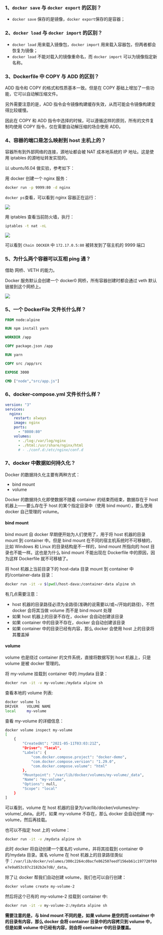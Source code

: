 ### 1、`docker save` 与 `docker export` 的区别？

- `docker save` 保存的是镜像，`docker export`保存的是容器；

### 2、`docker load` 与 `docker import` 的区别？

- `docker load` 用来载入镜像包，`docker import` 用来载入容器包，但两者都会恢复为镜像；
- `docker load` 不能对载入的镜像重命名，而 `docker import` 可以为镜像指定新名称。

### 3、Dockerfile 中 COPY 与 ADD 的区别？

ADD 指令和 COPY 的格式和性质基本一致。但是在 COPY 基础上增加了一些功能，它可以自动解压缩文件。

另外需要注意的是，ADD 指令会令镜像构建缓存失效，从而可能会令镜像构建变得比较缓慢。

因此在 COPY 和 ADD 指令中选择的时候，可以遵循这样的原则，所有的文件复制均使用 COPY 指令，仅在需要自动解压缩的场合使用 ADD。

### 4、容器的端口是怎么映射到 host 主机上的？

容器所有到外部网络的连接，源地址都会被 NAT 成本地系统的 IP 地址。这是使用 iptables 的源地址转发实现的。

以 ubuntu16.04 做实验，参考如下：

用 docker 创建一个 nginx 服务：

```bash
docker run -p 9999:80 -d nginx
```

`docker ps`查看，可以看到 nginx 容器正在运行：

![](./images/01.png)

用 iptables 查看当前防火墙，执行：

```bash
iptables -t nat -nL
```

![](./images/02.png)

可以看到 `Chain DOCKER` 中 `172.17.0.5:80` 被转发到了宿主机的 9999 端口

### 5、为什么两个容器可以互相 ping 通？

借助 网桥、VETH 的能力。

Docker 服务默认会创建一个 docker0 网桥，所有容器创建时都会通过 veth 默认链接到这个网桥上。

![](./images/03.png)

### 5、一个 DockerFile 文件长什么样？

```DockerFile
FROM node:alpine

RUN npm install yarn

WORKDIR /app

COPY package.json /app

RUN yarn

COPY src /app/src

EXPOSE 3000

CMD ["node","src/app.js"]
```

### 6、docker-compose.yml 文件长什么样？

```yml
version: "3"
services:
  nginx:
    restart: always
    image: nginx
    ports:
      - "8080:80"
    volumes:
      - ./log:/var/log/nginx
      - ./html:/usr/share/nginx/html
      # - ./conf.d:/etc/nginx/conf.d
```

### 7、docker 中数据如何持久化？

Docker 的数据持久化主要有两种方式：

- bind mount
- volume

Docker 的数据持久化即使数据不随着 container 的结束而结束，数据存在于 host 机器上——要么存在于 host 的某个指定目录中（使用 bind mount），要么使用 docker 自己管理的 volume。

#### bind mount

bind mount 自 docker 早期便开始为人们使用了，用于将 host 机器的目录 mount 到 container 中。但是 bind mount 在不同的宿主机系统时不可移植的，比如 Windows 和 Linux 的目录结构是不一样的，bind mount 所指向的 host 目录也不能一样。这也是为什么 bind mount 不能出现在 Dockerfile 中的原因，因为这样 Dockerfile 就不可移植了。

将 host 机器上当前目录下的 host-data 目录 mount 到 container 中的/container-data 目录：

```bash
docker run -it -v $(pwd)/host-dava:/container-data alpine sh
```

有几点需要注意：

- host 机器的目录路径必须为全路径(准确的说需要以/或~/开始的路径)，不然 docker 会将其当做 volume 而不是 bind mount 处理
- 如果 host 机器上的目录不存在，docker 会自动创建该目录
- 如果 container 中的目录不存在，docker 会自动创建该目录
- 如果 container 中的目录已经有内容，那么 docker 会使用 host 上的目录将其覆盖掉

#### volume

volume 也是绕过 container 的文件系统，直接将数据写到 host 机器上，只是 volume 是被 docker 管理的。

将 my-volume 挂载到 container 中的 /mydata 目录：

```bash
docker run -it -v my-volume:/mydata alpine sh
```

查看本地的 volume 列表:

```bash
docker volume ls
DRIVER    VOLUME NAME
local     my-volume
```

查看 my-volume 的详细信息：

```bash
docker volume inspect my-volume
[
    {
        "CreatedAt": "2021-05-11T03:03:21Z",
        "Driver": "local",
        "Labels": {
            "com.docker.compose.project": "docker-demo",
            "com.docker.compose.version": "1.29.0",
            "com.docker.compose.volume": "html"
        },
        "Mountpoint": "/var/lib/docker/volumes/my-volume/_data",
        "Name": "my-volume",
        "Options": null,
        "Scope": "local"
    }
]
```

可以看到，volume 在 host 机器的目录为/var/lib/docker/volumes/my-volume/\_data。此时，如果 my-volume 不存在，那么 docker 会自动创建 my-volume，然后再挂载。

也可以不指定 host 上的 volume：

```bash
docker run -it -v /mydata alpine sh
```

此时 docker 将自动创建一个匿名的 volume，并将其挂载到 container 中的/mydata 目录。匿名 volume 在 host 机器上的目录路径类似于：`/var/lib/docker/volumes/300c2264cd0acfe862507eedf156eb61c197720f69e7e9a053c87c2182b2e7d8/_data`。

除了让 docker 帮我们自动创建 volume，我们也可以自行创建：

```bash
docker volume create my-volume-2
```

然后将这个已有的 my-volume-2 挂载到 container 中:

```bash
docker run -it -v my-volume-2:/mydata alpine sh
```

**需要注意的是，与 bind mount 不同的是，如果 volume 是空的而 container 中的目录有内容，那么 docker 会将 container 目录中的内容拷贝到 volume 中，但是如果 volume 中已经有内容，则会将 container 中的目录覆盖。**
